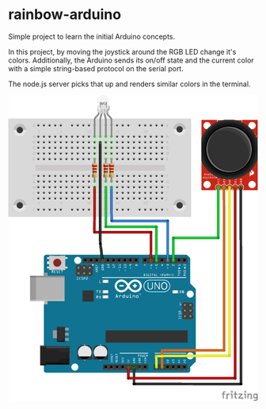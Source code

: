 # rainbow-arduino

Simple project to learn the initial Arduino concepts.

In this project, by moving the joystick around the RGB LED change it's colors. Additionally, the Arduino
sends its on/off state and the current color with a simple string-based protocol on the serial port.

The node.js server picks that up and renders similar colors in the terminal.

![board](resources/board.png)
